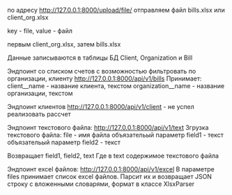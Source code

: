по адресу http://127.0.0.1:8000/upload/file/ отправляем файл bills.xlsx или client_org.xlsx

key - file, value - файл

первым client_org.xlsx, затем bills.xlsx

Данные записываются в таблицы БД Client, Organization и Bill

Эндпоинт со списком счетов с возможностью фильтровать по организации, клиенту http://127.0.0.1:8000/api/v1/bills
Принимает:  client__name          - название клиента, текстом
            organization__name    - название организации, текстом


Эндпоинт клиентов http://127.0.0.1:8000/api/v1/client - не успел реализовать рассчет


Эндпоинт текстового файла: http://127.0.0.1:8000/api/v1/text
Згрузка текстового файла:
                            file                   - имя файла
    объязательый параметр   field1                 - текст
    объязательый параметр   field2                 - текст

Возвращает field1, field2, text
Где в text содержимое текстового файла


Эндпоинт excel файлов: http://127.0.0.1:8000/api/v1/excel
В параметре files принимает список excel файлов.
Парсит их и возвращает JSON строку с вложенными словарями, формат в классе XlsxParser
